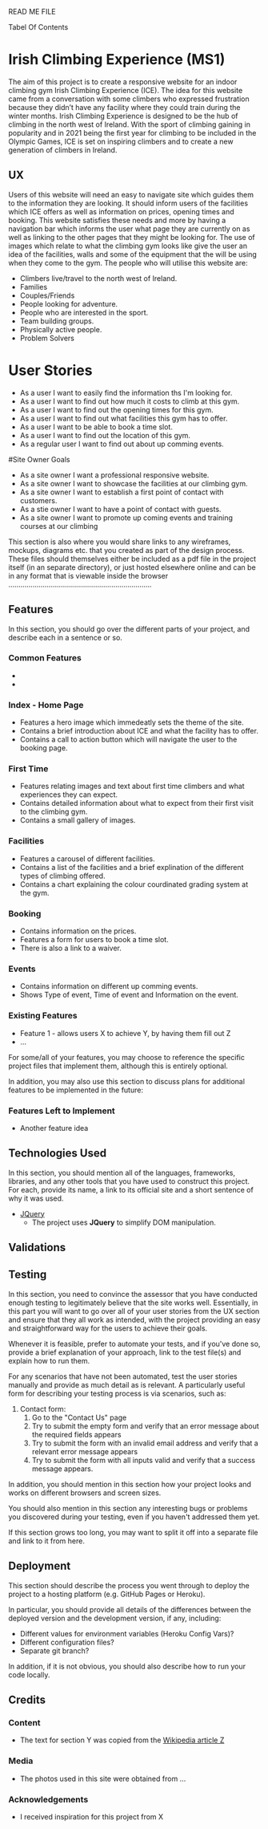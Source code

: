 READ ME FILE

Tabel Of Contents


# Irish Climbing Experience (MS1)
The aim of this project is to create a responsive website for an indoor climbing gym Irish Climbing Experience (ICE). The idea for this website came from a conversation with some climbers who expressed frustration because they didn’t have any facility where they could train during the winter months.
Irish Climbing Experience is designed to be the hub of climbing in the north west of Ireland. With the sport of climbing gaining in popularity and in 2021 being the first year for climbing to be included in the Olympic Games, ICE is set on inspiring climbers and to create a new generation of climbers in Ireland. 

## UX 
Users of this website will need an easy to navigate site which guides them to the information they are looking. It should inform users of the facilities which ICE offers as well as information on prices, opening times and booking. This website satisfies these needs and more by having a navigation bar which informs the user what page they are currently on as well as linking to the other pages that they might be looking for. The use of images which relate to what the climbing gym looks like give the user an idea of the facilities, walls and some of the equipment that the will be using when they come to the gym.
The people who will utilise this website are:
-	Climbers live/travel to the north west of Ireland.
-	Families
-	Couples/Friends
-	People looking for adventure.
-	People who are interested in the sport.
-	Team building groups.
-	Physically active people.
-	Problem Solvers

# User Stories
- As a user I want to easily find the information ths I'm looking for.
- As a user I want to find out how much it costs to climb at this gym.
- As a user I want to find out the opening times for this gym.
- As a user I want to find out what facilities this gym has to offer.
- As a user I want to be able to book a time slot.
- As a user I want to find out the location of this gym.
- As a regular user I want to find out about up comming events.

#Site Owner Goals
- As a site owner I want a professional responsive website.
- As a site owner I want to showcase the facilities at our climbing gym.
- As a site owner I want to establish a first point of contact with customers.
- As a stie owner I want to have a point of contact with guests.
- As a site owner I want to promote up coming events and training courses at our climbing 



This section is also where you would share links to any wireframes, mockups, diagrams etc. that you created as part of the design process. These files should themselves either be included as a pdf file in the project itself (in an separate directory), or just hosted elsewhere online and can be in any format that is viewable inside the browser
……………………………………………………………..       
## Features

In this section, you should go over the different parts of your project, and describe each in a sentence or so.
### Common Features
-
-
### Index - Home Page
- Features a hero image which immedeatly sets the theme of the site.
- Contains a brief introduction about ICE and what the facility has to offer.
- Contains a call to action button which will navigate the user to the booking page.

### First Time
- Features relating images and text about first time climbers and what experiences they can expect.
- Contains detailed information about what to expect from their first visit to the climbing gym.
- Contains a small gallery of images.

### Facilities
- Features a carousel of different facilities.
- Contains a list of the facilities and a brief explination of the different types of climbing offered.
- Contains a chart explaining the colour courdinated grading system at the gym.

### Booking
- Contains information on the prices.
- Features a form for users to book a time slot.
- There is also a link to a waiver.

### Events
- Contains information on different up comming events.
- Shows Type of event, Time of event and Information on the event.
 
### Existing Features
- Feature 1 - allows users X to achieve Y, by having them fill out Z
- ...

For some/all of your features, you may choose to reference the specific project files that implement them, although this is entirely optional.

In addition, you may also use this section to discuss plans for additional features to be implemented in the future:

### Features Left to Implement
- Another feature idea

## Technologies Used

In this section, you should mention all of the languages, frameworks, libraries, and any other tools that you have used to construct this project. For each, provide its name, a link to its official site and a short sentence of why it was used.

- [JQuery](https://jquery.com)
    - The project uses **JQuery** to simplify DOM manipulation.

## Validations

## Testing

In this section, you need to convince the assessor that you have conducted enough testing to legitimately believe that the site works well. Essentially, in this part you will want to go over all of your user stories from the UX section and ensure that they all work as intended, with the project providing an easy and straightforward way for the users to achieve their goals.

Whenever it is feasible, prefer to automate your tests, and if you've done so, provide a brief explanation of your approach, link to the test file(s) and explain how to run them.

For any scenarios that have not been automated, test the user stories manually and provide as much detail as is relevant. A particularly useful form for describing your testing process is via scenarios, such as:

1. Contact form:
    1. Go to the "Contact Us" page
    2. Try to submit the empty form and verify that an error message about the required fields appears
    3. Try to submit the form with an invalid email address and verify that a relevant error message appears
    4. Try to submit the form with all inputs valid and verify that a success message appears.

In addition, you should mention in this section how your project looks and works on different browsers and screen sizes.

You should also mention in this section any interesting bugs or problems you discovered during your testing, even if you haven't addressed them yet.

If this section grows too long, you may want to split it off into a separate file and link to it from here.

## Deployment

This section should describe the process you went through to deploy the project to a hosting platform (e.g. GitHub Pages or Heroku).

In particular, you should provide all details of the differences between the deployed version and the development version, if any, including:
- Different values for environment variables (Heroku Config Vars)?
- Different configuration files?
- Separate git branch?

In addition, if it is not obvious, you should also describe how to run your code locally.


## Credits

### Content
- The text for section Y was copied from the [Wikipedia article Z](https://en.wikipedia.org/wiki/Z)

### Media
- The photos used in this site were obtained from ...

### Acknowledgements

- I received inspiration for this project from X
